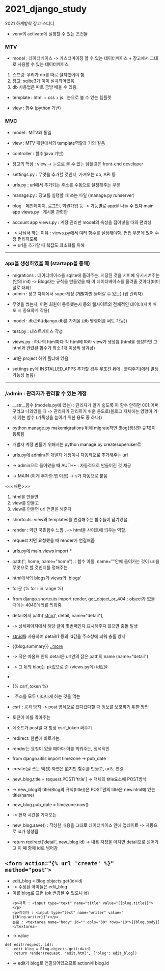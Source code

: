 # 2021_django_study
2021 하계방학 장고 스터디

* venv의 activate에 실행할 수 있는 조건들

### MTV
* model : 데이터베이스 -> 커스터마이징 할 수 있는 데이터베이스 + 장고에서 그대로 사용할 수 있는 데이터베이스
1. 스프링: 우리가 db를 따로 설치했어야 함.
1. 장고: sqlite3가 이미 설치되어있음.
1. db 사용법은 따로 금방 배울 수 있음. 

* template : html + css + js : 눈으로 볼 수 있는 템플릿

* view : 함수 (python 기반)

### MVC
- model : MTV와 동일
- view : MTV 패턴에서의 template역할과 거의 같음
- controller : 함수(java 기반)

- 장고의 핵심 : view
-> 눈으로 볼 수 있는 템플릿은 front-end developer

- settings.py : 무엇을 추가할 것인지, 가져오는 db, API 등
- urls.py : url에서 추가되는 주소를 수동으로 설정해주는 부분
- manage.py : 장고를 실행할 때 쓰는 파일 (manage.py runserver)

- blog - 메인페이지, 로그인, 회원가입 등 -> 기능별로 app을 나눌 수 있다
    main app
    views.py : 게시물 관련만

- account app
    views.py : 계정 관리만
    model의 속성을 집어넣을 때의 편리성

* -> 나눠서 하는 이유 : views.py에서 여러 함수를 설정해야함. 협업 부분에 있어 수정 편리하도록
* -> url을 추가할 때 복잡도 최소화를 위해
--------------------------------------------------------------------------------
### app을 생성하였을 때 (startapp을 통해)
* migrations : 데이터베이스를 sqlite에 올려주는..저장된 것을 서버에 유지시켜주는 (안의 init)
	-> Blog라는 규칙을 만들었을 때 이 데이터베이스를 올려줄 것이다(터미널로 대화)
* admin : 장고 자체에서 super계정 (개발자만 들어갈 수 있는) (웹 관리자)
- 무엇을 썼는지, 어떤 회원이 등록했는지 등의 웹사이트의 전체적인 데이터(서버 배포 시 중요하게 작용)
* model : db관리(django.db를 가져옴 (db 명령어를 써도 가능))
* test.py : 테스트케이스 작성
* views.py : 하나의 html마다 각 html에 따라 view가 생성됨 (html을 생성하면 그 html과 관련된 함수가 최소 1개 이상씩 생겨남)
* url은 project 하위 폴더에 있음

* settings.py에 INSTALLED_APPS 추가할 경우 무조건 뒤에 , 붙여주기(에러 발생 가능성 높음)
---
### /admin : 관리자가 관리할 수 있는 계정
* __str__함수 (models.py에 있는) : 관리자가 알기 쉽도록 이 함수 안하면 001.어쩌구라고 나와있을 때
-> 관리자가 관리하기 쉬운 용도로(블로그 자체에는 영향이 가지 않는 함수 (가독성을 높이기 위한 용도 중 하나))

* python manage.py makemigrations 뒤에 migrate하면 Blog(생성한 규칙)이 등록됨
* 개발자 계정 만들기 위해서는 python manage.py createsuperuser로

* urls.py에 admin/은 개발자 계정이니 자동적으로 추가해주는 url
* -> admin으로 들어왔을 때 AUTH~ : 자동적으로 만들어진 것 제공
* -> MAIN (이게 추가한 앱 이름) -> s가 자동으로 붙음 

<<<패턴>>>
1. html을 만들면
2. view를 만들고
3. view를 만들면 url 연결을 해준다

* shortcuts: view와 templates를 연결해주는 함수들이 담겨있음.
* render : 약간 국민함수 느낌.. -> html을 사이트에 띄우는 역할.
* request 치면 요청했을 때 render가 연결해줌

* urls.py에 main.views import *
*    path('', home, name="home"), : 함수 이름, name=""안에 들어가는 것이 url을 무엇으로 할 것인지를 정해주는

* html에서의 blogs가 views의 'blogs'

* for문 {% for i in range %}
* from django.shortcuts import render, get_object_or_404 : object가 없을 때에는 4040에러를 띄워줌

* detail에서     path('<str:id>', detail, name="detail"),
* -> 상세페이지에서 해당 글이 몇번째인지 표시해주지 않으면 충돌 발생
* <str:id>를 사용하여 detail/1 등의 id값을 주소창에 띄워 충돌 방지

* {{blog.summary}} <a href="{%url 'detail' blog.id%}">..more</a>
* -> 작은 따옴표 안의 detail은 url안의 잡은 path의 name (name="detail")
* -> 그 뒤의 blog는 pk값으로 준 (views.py에) id값을

* <form action="" method="post">
*    {% csrf_token %}
* : 주소를 모두 나타나게 하는 것을 막는
* csrf : 공격 방지 ->  post 방식으로 왔다갔다할 때 정보를 보호하기 위한 방법
* 토큰이 이를 막아주는
* 메소드가 post일 때 항상 csrf_token 써주기

- redirect: 한번에 바로가는. 
- render는 요청이 있을 때마다 이를 띄워주는, 정석적인
- from django.utils import timezone -> pub_date

- create(글 쓰는 액션) 화면은 없지만 함수를 만들고, url도 연결
- new_blog.title = request.POST['title'] -> 객체의 title요소에 POST방식
- -> new_blog의 title(Blog의 규칙(title))은 POST안의 title은 new.html에 있는 title(name)
- new_blog.pub_date = timezone.now()
- -> 현재 시간을 가져오는
- new_blog.save() : 작성한 내용을 그대로 데이터베이스 안에 업데이트 -> 자동으로 id가 생성됨
- return redirect('detail', new_blog.id) -> 내용 저장을 마치면 detail으로 넘어가고 이 때 함께 id로 넘어감

```<form action="{% url 'create' %}" method="post">```
----------------------------------------------------------------------
- edit_blog = Blog.objects.get(id=id)
- -> 수정된 아이들은 edit_blog
- 이를 blog로 표현 (pk 변경될 수 있으니 id)
    ```
    <p>제목 : <input type="text" name="title" value="{{blog.title}}"></p>
    <p>작성자 : <input type="text" name="writer" value="{{blog.writer}}"></p>
    본문 : <textarea name="body" id="" cols="30" rows="10">{{blog.body}}</textarea>
    ```
- -> value

```
def edit(request, id):
    edit_blog = Blog.objects.get(id=id)
    return render(request, 'edit.html', {'blog': edit_blog})
```
- -> edit가 blog로 연결되어있으므로 action에 blog.id